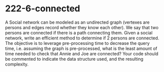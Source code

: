 # 222-6-connected
A Social network can be modeled as an undirected graph (vertexes are persons and edges record whether they know each other). We say that two persons are connected if there is a path connecting them. Given a social network, write an efficient method to determine if 2 persons are connected. The objective is to leverage pre-processing time to decrease the query time, i.e. assuming the graph is pre-processed, what is the least amount of time needed to check that Annie and Joe are connected? Your code should be commented to indicate the data structure used, and the resulting complexity.
